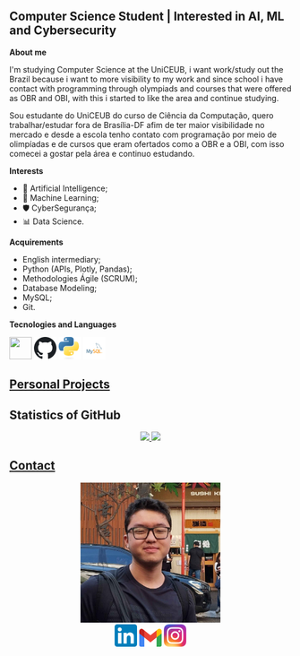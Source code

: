 ## Computer Science Student | Interested in AI, ML and Cybersecurity

**About me**

I'm studying Computer Science at the UniCEUB, i want work/study out the Brazil because i want to more visibility to my work and since school i have contact with programming through olympiads and courses that were offered as OBR and OBI, with this i started to like the area and continue studying.

Sou estudante do UniCEUB do curso de Ciência da Computação, quero trabalhar/estudar fora de Brasília-DF afim de ter maior visibilidade no mercado e desde a escola tenho contato com programação por meio de olimpíadas e de cursos que eram ofertados como a OBR e a OBI, com isso comecei a gostar pela área e continuo estudando.

**Interests**

- 🤖 Artificial Intelligence;
- 📝 Machine Learning;
- 🛡️​ CyberSegurança;
- 📊 Data Science.

**Acquirements**
  
- English intermediary;
- Python (APIs, Plotly, Pandas);
- Methodologies Ágile (SCRUM);
- Database Modeling;
- MySQL;
- Git.

**Tecnologies and Languages**
<div>

<img loading="lazy" src="https://cdn.jsdelivr.net/gh/devicons/devicon/icons/git/git-original.svg" width="40" height="40"/>
<img loading="lazy" src="imagens/Github_icon.svg.png" width="40" height="40"/>
<img loading="lazy" src="imagens/Python-logo-notext.svg.png" width="40" height="40"/>
<img loading="lazy" src="imagens/mysql-logo.svg" width="40" height="40"/>

</div>

## <a href=https://github.com/K3nz002/Projetos-Pessoais><text decoration="none">Personal Projects</text></a>

## Statistics of GitHub

<div align="center">
<a href="https://github.com/K3nz002">
<img loading="lazy" height="180em" src="https://github-readme-stats.vercel.app/api/top-langs/?username=K3nz002&layout=compact&theme=dracula&langs_count=7"/>

<img loading="lazy" height="180em" src="https://github-readme-stats.vercel.app/api?username=K3nz002&show_icons=true&include_all_commits=true&count_private=true&theme=dracula"/>

</div>

## Contact

<div align="center">
<img src="imagens/K3nz002.jpg" width="250" height="250"/>

<div>
<a href="https://www.linkedin.com/in/guilherme-f-692106351/" target="_blank"><img src="imagens/LinkedIn_icon.svg.png" width="40" height="40" alt="LinkedIn"/></a>
<a href="mailto:gkwfuji@gmail.com" target="_blank"><img src="imagens/Gmail_icon.svg.png" width="40" height="32" alt="Gmail"/></a>
<a href="https://www.instagram.com/_.g.kenzo/" target="_blank"><img src="imagens/Instagram_icon.png" width="40" height="40" alt="GitHub"/></a>
</div>
